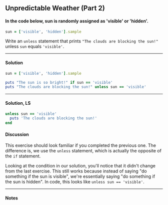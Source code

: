 ## Unpredictable Weather (Part 2)
#### In the code below, sun is randomly assigned as 'visible' or 'hidden'.
```ruby
sun = ['visible', 'hidden'].sample
```
Write an `unless` statement that prints `"The clouds are blocking the sun!"` unless `sun` equals `'visible'`.
___
#### Solution
```ruby
sun = ['visible', 'hidden'].sample

puts "The sun is so bright!" if sun == 'visible'
puts "The clouds are blocking the sun!" unless sun == 'visible'
```
___
#### Solution, LS
```ruby
unless sun == 'visible'
  puts 'The clouds are blocking the sun!'
end
```
#### Discussion
This exercise should look familiar if you completed the previous one. The difference is, we use the `unless` statement, which is actually the opposite of the `if` statement.

Looking at the condition in our solution, you'll notice that it didn't change from the last exercise. This still works because instead of saying "do something if the sun is visible", we're essentially saying "do something if the sun is hidden". In code, this looks like `unless sun == 'visible'`.
___
#### Notes
